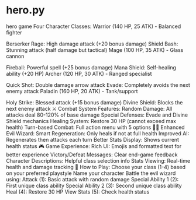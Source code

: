 # hero.py
hero game 
 Four Character Classes:
Warrior (140 HP, 25 ATK) - Balanced fighter

Berserker Rage: High damage attack (+20 bonus damage)
Shield Bash: Stunning attack (half damage but tactical)
Mage (100 HP, 35 ATK) - Glass cannon

Fireball: Powerful spell (+25 bonus damage)
Mana Shield: Self-healing ability (+20 HP)
Archer (120 HP, 30 ATK) - Ranged specialist

Quick Shot: Double damage arrow attack
Evade: Completely avoids the next enemy attack
Paladin (160 HP, 20 ATK) - Tank/support

Holy Strike: Blessed attack (+15 bonus damage)
Divine Shield: Blocks the next enemy attack
⚔️ Combat System Features:
Random Damage: All attacks deal 80-120% of base damage
Special Defenses: Evade and Divine Shield mechanics
Healing System: Restore 30 HP (cannot exceed max health)
Turn-based Combat: Full action menu with 5 options
🧙‍♂️ Enhanced Evil Wizard:
Smart Regeneration: Only heals if not at full health
Improved AI: Regenerates then attacks each turn
Better Stats Display: Shows current health status
🎮 Game Experience:
Rich UI: Emojis and formatted text for better experience
Victory/Defeat Messages: Clear end-game feedback
Character Descriptions: Helpful class selection info
Stats Viewing: Real-time health and damage tracking
🎯 How to Play:
Choose your class (1-4) based on your preferred playstyle
Name your character
Battle the evil wizard using:
Attack (1): Basic attack with random damage
Special Ability 1 (2): First unique class ability
Special Ability 2 (3): Second unique class ability
Heal (4): Restore 30 HP
View Stats (5): Check health status
